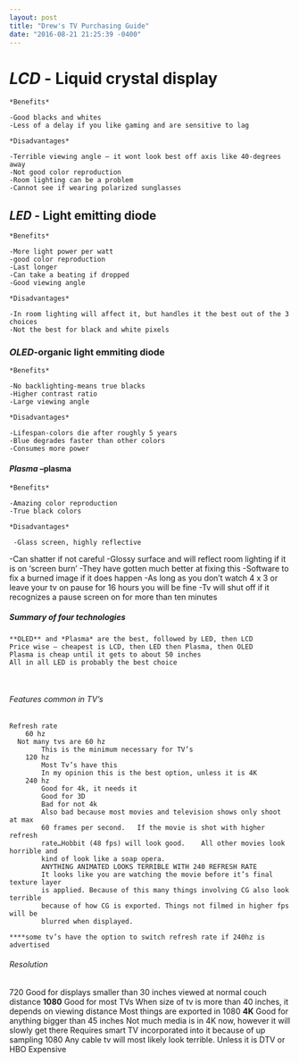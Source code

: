 ```yaml
---
layout: post
title: "Drew's TV Purchasing Guide"
date: "2016-08-21 21:25:39 -0400"
---
```




# *LCD* - Liquid crystal display

	*Benefits*

    -Good blacks and whites
    -Less of a delay if you like gaming and are sensitive to lag

	*Disadvantages*

    -Terrible viewing angle – it wont look best off axis like 40-degrees away
    -Not good color reproduction
    -Room lighting can be a problem
    -Cannot see if wearing polarized sunglasses



## *LED* - Light emitting diode

	*Benefits*

    -More light power per watt
    -good color reproduction
    -Last longer
    -Can take a beating if dropped
    -Good viewing angle

	*Disadvantages*

    -In room lighting will affect it, but handles it the best out of the 3
    choices
    -Not the best for black and white pixels


### *OLED*-organic light emmiting diode

	*Benefits*

    -No backlighting-means true blacks
    -Higher contrast ratio
    -Large viewing angle

	*Disadvantages*

    -Lifespan-colors die after roughly 5 years
    -Blue degrades faster than other colors
    -Consumes more power


#### *Plasma* –plasma

	*Benefits*

    -Amazing color reproduction
    -True black colors

	*Disadvantages*

	 -Glass screen, highly reflective
   -Can shatter if not careful
   -Glossy surface and will reflect room lighting if it is on ‘screen burn’
   -They have gotten much better at fixing this
   -Software to fix a burned image if it does happen
   -As long as you don’t watch 4 x 3 or leave your tv on pause for 16 hours you
   will be fine
   -Tv will shut off if it recognizes a pause screen on for more than ten
   minutes


##### Summary of four technologies

	**OLED** and *Plasma* are the best, followed by LED, then LCD
	Price wise – cheapest is LCD, then LED then Plasma, then OLED
	Plasma is cheap until it gets to about 50 inches
	All in all LED is probably the best choice

 
###### Features common in TV’s

	Refresh rate
		60 hz
      Not many tvs are 60 hz
			This is the minimum necessary for TV’s
		120 hz
			Most Tv’s have this
			In my opinion this is the best option, unless it is 4K
		240 hz
			Good for 4k, it needs it
			Good for 3D
			Bad for not 4k
			Also bad because most movies and television shows only shoot at max
			60 frames per second.	If the movie is shot with higher refresh
			rate…Hobbit (48 fps) will look good.	All other movies look horrible and
			kind of look like a soap opera.
			ANYTHING ANIMATED LOOKS TERRIBLE WITH 240 REFRESH RATE
			It looks like you are watching the movie before it’s final texture layer
			is applied. Because of this many things involving CG also look terrible
			because of how CG is exported. Things not filmed in higher fps will be
			blurred when displayed.

	****some tv’s have the option to switch refresh rate if 240hz is advertised


###### Resolution
  720
	   Good for displays smaller than 30 inches viewed at normal couch distance
  __1080__
	   Good for most TVs
     When size of tv is more than 40 inches, it depends on viewing distance
     Most things are exported in 1080
  __4K__
	   Good for anything bigger than 45 inches
     Not much media is in 4K now, however it will slowly get there
     Requires smart TV incorporated into it because of up sampling 1080
     Any cable tv will most likely look terrible. Unless it is DTV or HBO
     Expensive
